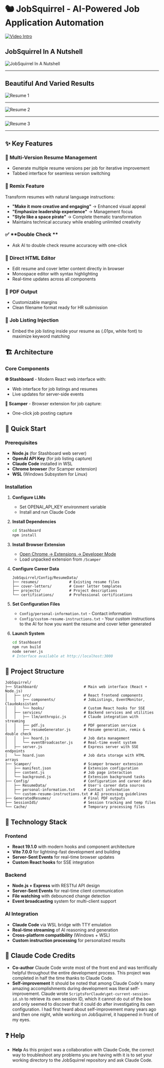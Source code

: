 # 🐿️ JobSquirrel - AI-Powered Job Application Automation

[![Video Intro](/Documentation/YouTube.png)](https://www.youtube.com/watch?v=L4lyqi66l9Q)

## JobSquirrel In A Nutshell

![JobSquirrel In A Nutshell](/Documentation/JobSquirrel%20in%20a%20nutshell.svg)
<hr>

## Beautiful And Varied Results

![Resume 1](/Documentation/resume1.svg)

<hr>

![Resume 2](/Documentation/resume2.svg)

<hr>

![Resume 3](/Documentation/resume3.svg)

<hr>

## ✨ Key Features

### 🎯 **Multi-Version Resume Management**
- Generate multiple resume versions per job for iterative improvement
- Tabbed interface for seamless version switching

### 🎨 **Remix Feature**
Transform resumes with natural language instructions:
- **"Make it more creative and engaging"** → Enhanced visual appeal
- **"Emphasize leadership experience"** → Management focus
- **"Style like a space pirate"** → Complete thematic transformation
- Maintains technical accuracy while enabling unlimited creativity

### ✅ **Double Check **
- Ask AI to double check resume accuracey with one-click

### 📝 **Direct HTML Editor**
- Edit resume and cover letter content directly in browser
- Monospace editor with syntax highlighting
- Real-time updates across all components

### 📄 **PDF Output**
- Customizable margins
- Clean filename format ready for HR submission

### 💉 **Job Listing Injection**
- Embed the job listing inside your resume as (.01px, white font) to maximize keyword matching

## 🏗️ Architecture

### Core Components

**🌐 Stashboard** - Modern React web interface with:
- Web interface for job listings and resumes
- Live updates for server-side events

**🏃 Scamper** - Browser extension for job capture:
- One-click job posting capture

## 🚀 Quick Start

### Prerequisites
- **Node.js** (for Stashboard web server)
- **OpenAI API Key** (for job listing capture)
- **Claude Code** installed in WSL
- **Chrome browser** (for Scamper extension)
- **WSL** (Windows Subsystem for Linux)

### Installation

1. **Configure LLMs**
   - Set OPENAI_API_KEY environment variable
   - Install and run Claude Code

2. **Install Dependencies**
   ```bash
   cd Stashboard
   npm install
   ```

2. **Install Browser Extension**
   - [Open Chrome → Extensions → Developer Mode](https://claude.ai/share/9c00acf1-23bd-486d-85a4-300b63d6d24b)
   - Load unpacked extension from `/Scamper`

3. **Configure Career Data**
   ```
   JobSquirrel/Config/ResumeData/
   ├── resumes/              # Existing resume files
   ├── cover-letters/        # Cover letter templates  
   ├── projects/             # Project descriptions
   └── certifications/       # Professional certifications
   ```

4. **Set Configuration Files**
   - `Config/personal-information.txt` - Contact information
   - `Config/custom-resume-instructions.txt` - Your custom instructions to the AI for how you want the resume and cover letter generated

5. **Launch System**
   ```bash
   cd Stashboard
   npm run build
   node server.js
   # Interface available at http://localhost:3000
   ```


## 📁 Project Structure

```
JobSquirrel/
├── Stashboard/                     # Main web interface (React + Node.js)
│   ├── src/                        # React frontend components
│   │   ├── components/             # JobListings, EventMonitor, ClaudeAssistant
│   │   └── hooks/                  # Custom React hooks for SSE
│   ├── services/                   # Backend services and utilities
│   │   ├── llm/anthropic.js        # Claude integration with streaming
│   │   ├── pdf.js                  # PDF generation service
│   │   ├── resumeGenerator.js      # Resume generation, remix & double check
│   │   ├── hoard.js                # Job data management
│   │   └── eventBroadcaster.js     # Real-time event system
│   ├── server.js                   # Express server with SSE endpoints
│   └── hoard.json                  # Job data storage with HTML arrays
├── Scamper/                        # Scamper browser extension
│   ├── manifest.json               # Extension configuration
│   ├── content.js                  # Job page interaction
│   └── background.js               # Extension background tasks
├── Config/                         # Configuration and career data
│   ├── ResumeData/                 # User's career data sources
│   ├── personal-information.txt    # Contact information
│   └── custom-resume-instructions.txt # AI processing guidelines
├── GeneratedResumes/               # Final PDF outputs
├── SessionIdS/                     # Session tracking and temp files
└── Cache/                          # Temporary processing files
```

## 🔧 Technology Stack

### Frontend
- **React 19.1.0** with modern hooks and component architecture
- **Vite 7.0.0** for lightning-fast development and building
- **Server-Sent Events** for real-time browser updates
- **Custom React hooks** for SSE integration

### Backend
- **Node.js + Express** with RESTful API design
- **Server-Sent Events** for real-time client communication
- **File watching** with debounced change detection
- **Event broadcasting** system for multi-client support

### AI Integration
- **Claude Code** via WSL bridge with TTY emulation
- **Real-time streaming** of AI reasoning and generation
- **Cross-platform compatibility** (Windows + WSL)
- **Custom instruction processing** for personalized results

## 🤖 Claude Code Credits

- **Co-author** Claude Code wrote most of the front end and was terrifically helpful throughout the entire development process. This project was completed in half the time thanks to Claude Code.
- **Self-improvement** It should be noted that among Claude Code's many amazing accomplishments during development was literal self-improvement. Claude wrote `ScriptsForClaude\get-current-session-id.sh` to retrieve its own session ID, which it cannot do out of the box and only seemed to discover that it could do after investigating its own configuration. I had first heard about self-improvement many years ago and then one night, while working on JobSquirrel, it happened in front of my eyes.

## ❓ Help
- **Help** As this project was a collaboration with Claude Code, the correct way to troubleshoot any problems you are having with it is to set your working directory to the JobSquirrel repository and ask Claude Code.


